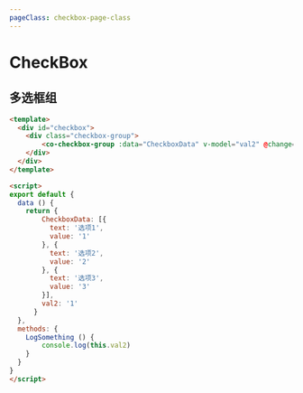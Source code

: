 ```yaml
---
pageClass: checkbox-page-class
---
```


# CheckBox
## 多选框组

<template>
  <div id="checkbox">
    <div class="checkbox-group">
        <co-checkbox-group :data="CheckboxData" v-model="val2" @change="LogSomething"></co-checkbox-group>
    </div>
  </div>
</template>

```html
<template>
  <div id="checkbox">
    <div class="checkbox-group">
        <co-checkbox-group :data="CheckboxData" v-model="val2" @change="LogSomething"></co-checkbox-group>
    </div>
  </div>
</template>

<script>
export default {
  data () {
    return {
        CheckboxData: [{
          text: '选项1',
          value: '1'
        }, {
          text: '选项2',
          value: '2'
        }, {
          text: '选项3',
          value: '3'
        }],
        val2: '1'
      }
  },
  methods: {
    LogSomething () {
        console.log(this.val2)
    }
  }
}
</script>
```

<script>
export default {
  data () {
    return {
        CheckboxData: [{
          text: '选项1',
          value: '1'
        }, {
          text: '选项2',
          value: '2'
        }, {
          text: '选项3',
          value: '3'
        }],
        val2: []
      }
  },
  methods: {
    LogSomething () {
        console.log(this.val2)
    }
  }
}
</script>